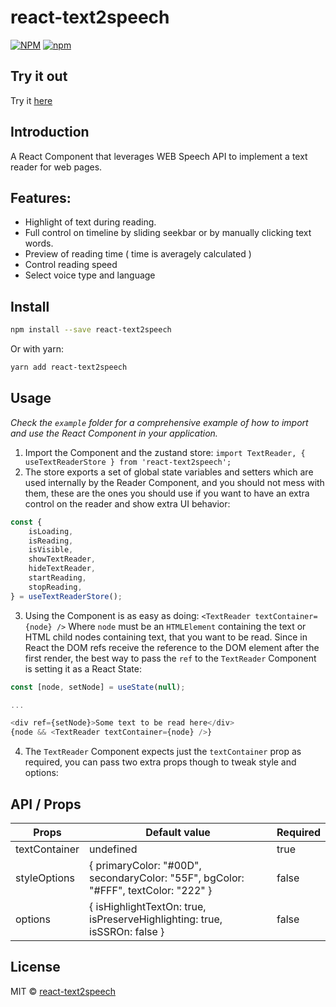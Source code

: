 # react-text2speech

[![NPM](https://img.shields.io/npm/v/react-text2speech.svg)](https://www.npmjs.com/package/react-text2speech)
[![npm](https://img.shields.io/npm/dm/react-text2speech.svg)](https://www.npmjs.com/package/react-text2speech)

## Try it out

Try it [here](https://kais3rp.github.io/react-text2speech/)

## Introduction

A React Component that leverages WEB Speech API to implement a text reader for web pages.

## Features:

-   Highlight of text during reading.
-   Full control on timeline by sliding seekbar or by manually clicking text words.
-   Preview of reading time ( time is averagely calculated )
-   Control reading speed
-   Select voice type and language

## Install

```bash
npm install --save react-text2speech
```

Or with yarn:

```bash
yarn add react-text2speech
```

## Usage

_Check the `example` folder for a comprehensive example of how to import and use the React Component in your application._

1. Import the Component and the zustand store:
   `import TextReader, { useTextReaderStore } from 'react-text2speech';`
2. The store exports a set of global state variables and setters which are used internally by the Reader Component, and you should not mess with them, these are the ones you should use if you want to have an extra control on the reader and show extra UI behavior:

```javascript
const {
	isLoading,
	isReading,
	isVisible,
	showTextReader,
	hideTextReader,
	startReading,
	stopReading,
} = useTextReaderStore();
```

3. Using the Component is as easy as doing:
   `<TextReader textContainer={node} />`
   Where `node` must be an `HTMLElement` containing the text or HTML child nodes containing text, that you want to be read.
   Since in React the DOM refs receive the reference to the DOM element after the first render, the best way to pass the `ref` to the `TextReader` Component is setting it as a React State:

```javascript
const [node, setNode] = useState(null);

...

<div ref={setNode}>Some text to be read here</div>
{node && <TextReader textContainer={node} />}

```

4. The `TextReader` Component expects just the `textContainer` prop as required, you can pass two extra props though to tweak style and options:

## API / Props

| Props         | Default value                                                                      | Required |
| ------------- | ---------------------------------------------------------------------------------- | -------- |
| textContainer | undefined                                                                          | true     |
| styleOptions  | { primaryColor: "#00D", secondaryColor: "55F", bgColor: "#FFF", textColor: "222" } | false    |
| options       | { isHighlightTextOn: true, isPreserveHighlighting: true, isSSROn: false }          | false    |

## License

MIT © [react-text2speech](https://github.com/Kais3rP/react-text2speech)
